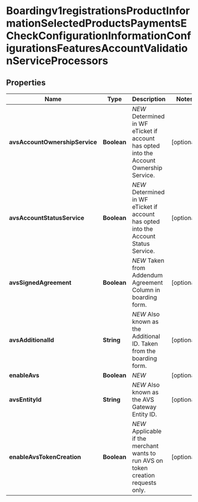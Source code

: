 
# Boardingv1registrationsProductInformationSelectedProductsPaymentsECheckConfigurationInformationConfigurationsFeaturesAccountValidationServiceProcessors

## Properties
Name | Type | Description | Notes
------------ | ------------- | ------------- | -------------
**avsAccountOwnershipService** | **Boolean** | *NEW* Determined in WF eTicket if account has opted into the Account Ownership Service. |  [optional]
**avsAccountStatusService** | **Boolean** | *NEW* Determined in WF eTicket if account has opted into the Account Status Service. |  [optional]
**avsSignedAgreement** | **Boolean** | *NEW* Taken from Addendum Agreement Column in boarding form. |  [optional]
**avsAdditionalId** | **String** | *NEW* Also known as the Additional ID. Taken from the boarding form. |  [optional]
**enableAvs** | **Boolean** | *NEW* |  [optional]
**avsEntityId** | **String** | *NEW* Also known as the AVS Gateway Entity ID. |  [optional]
**enableAvsTokenCreation** | **Boolean** | *NEW* Applicable if the merchant wants to run AVS on token creation requests only. |  [optional]



